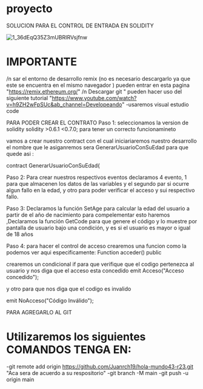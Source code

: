 # proyecto
SOLUCION PARA EL CONTROL DE ENTRADA EN SOLIDITY 

![1_36dEqQ35Z3mUBRIRVsjfnw](https://user-images.githubusercontent.com/91889338/142859511-212fa232-a72c-4a8c-8c49-bd4746684069.png)

# IMPORTANTE
/n sar el entorno de desarrollo remix (no es necesario descargarlo ya que este se encuentra en el mismo navegador ) pueden entrar en esta pagina "https://remix.ethereum.org/"
/n Descargar git " pueden hacer uso del siguiente tutorial "https://www.youtube.com/watch?v=h9ZH2wFpSUc&ab_channel=Developeando" 
-usaremos visual estudio code


PARA PODER CREAR EL CONTRATO 
 Paso 1:
 seleccionamos la version de solidity solidity >0.6.1 <0.7.0; para tener un correcto funcionamineto
 
 vamos a crear nuestro contract con el cual iniciariaremos nuestro desarrollo el nombre que le asiganremos sera GenerarUsuarioConSuEdad para que quede asi :
 
 contract GenerarUsuarioConSuEdad{
 
 Paso 2:
 Para crear nuestros respectivos eventos declaramos 4 evento, 1 para que almacenen los datos de las variables y el segundo par si ocurre algun fallo en la edad, y otro para poder verificar el acceso y sui respectivo fallo.
 
 Paso 3:
 Declaramos la función SetAge para calcular la edad del usuario a partir de el año de nacimiento para compelementar esto haremos ,Declaramos la función GetCode para que genere el código y lo muestre por pantalla de usuario bajo una condición, y es si el usuario es mayor o igual de 18 años
 
 Paso 4:
 para hacer el control de acceso crearemos una funcion como la podemos ver aqui especificamente:
 Function acceder() public
 
 crearemos un condicional if para que verifique que el codigo pertenezca al usuario y nos diga que el acceso esta concedido
  emit Acceso("Acceso concedido"); 
 
 y otro para que nos diga que el codigo es invalido
 
 emit NoAcceso("Código Inválido");
 
 PARA AGREGARLO AL GIT
 
 # Utilizaremos los siguientes COMANDOS TENGA EN:
 
-git remote add origin https://github.com/Juanrch19/hola-mundo43-r23.git "Aca sera de acuerdo a su respositorio"
-git branch -M main
-git push -u origin main
 
 
